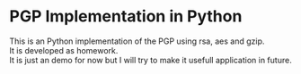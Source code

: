 # PGP Implementation in Python  
This is an Python implementation of the PGP using rsa, aes and gzip.  
It is developed as homework.  
It is just an demo for now but I will try to make it usefull application in future.   
